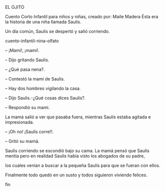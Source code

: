 EL OJITO

Cuento Corto Infantil para niños y niñas, creado por: Maile Madera Ésta era la historia de una niña llamada Saulis. 

Un día común, Saulis se despertó y salió corriendo.

 cuento-infantil-nina-olfato

– ¡Mami!, ¡mami!. 

– Dijo gritando Saulis.

– ¿Qué pasa nena?.

 – Contestó la mami de Saulis.

– Hay dos hombres vigilando la casa. 

– Dijo Saulis.-¿Qué cosas dices Saulis?.

 – Respondió su mami.

La mamá salió a ver que pasaba fuera, mientras Saulis estaba agitada e impresionada.

– ¡Oh no! ¡Saulis corre!!.

 – Gritó su mamá.

Saulis corriendo se escondió bajo su cama. La mamá pensó que Saulis mentía pero en realidad Saulis había visto los abogados de su padre, 

los cuales venían a buscar a la pequeña Saulis para que se fueran con ellos.

Finalmente todo quedó en un susto y todos siguieron viviendo felices.

fin
